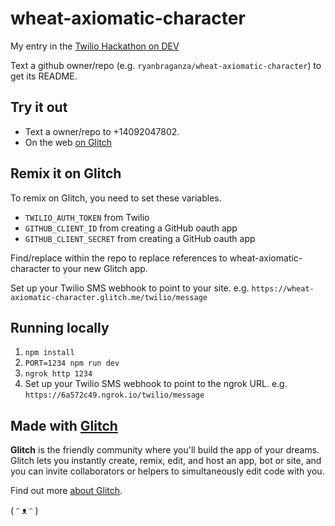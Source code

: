# wheat-axiomatic-character

My entry in the [Twilio Hackathon on DEV](https://dev.to/devteam/announcing-the-twilio-hackathon-on-dev-2lh8)

Text a github owner/repo (e.g. `ryanbraganza/wheat-axiomatic-character`) to get its README.

## Try it out

- Text a owner/repo to +14092047802.
- On the web [on Glitch](https://wheat-axiomatic-character.glitch.me/)

## Remix it on Glitch

To remix on Glitch, you need to set these variables.

- `TWILIO_AUTH_TOKEN` from Twilio
- `GITHUB_CLIENT_ID` from creating a GitHub oauth app
- `GITHUB_CLIENT_SECRET` from creating a GitHub oauth app

Find/replace within the repo to replace references to wheat-axiomatic-character to your new Glitch app.

Set up your Twilio SMS webhook to point to your site. e.g. `https://wheat-axiomatic-character.glitch.me/twilio/message`

## Running locally

1. `npm install`
2. `PORT=1234 npm run dev`
3. `ngrok http 1234`
4. Set up your Twilio SMS webhook to point to the ngrok URL. e.g. `https://6a572c49.ngrok.io/twilio/message`

## Made with [Glitch](https://glitch.com/)

**Glitch** is the friendly community where you'll build the app of your dreams. Glitch lets you instantly create, remix, edit, and host an app, bot or site, and you can invite collaborators or helpers to simultaneously edit code with you.

Find out more [about Glitch](https://glitch.com/about).

( ᵔ ᴥ ᵔ )
